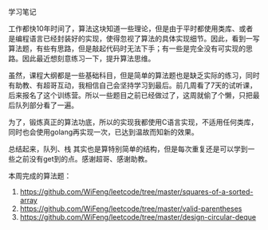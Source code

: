 学习笔记

工作都快10年时间了，算法这块知道一些理论，但是由于平时都使用类库、或者是编程语言已经封装好的实现，使得忽视了算法的具体实现细节。因此，看到一写算法题，有些有思路，但是敲起代码时无法下手；有一些是完全没有可实现的思路。因此最近想刻意练习一下，提升算法思维。

虽然，课程大纲都是一些基础科目，但是简单的算法题也是缺乏实际的练习，同时有助教、有超哥互动，我相信自己会坚持学习到最后。前几周看了7天的试听课，后来报名了这个训练营。所以一些题目之前已经做过了，这周就偷了个懒，只把最后队列部分看了一遍。

为了，锻炼真正的算法功底，所以的实现我都使用C语言实现，不适用任何类库，同时也会使用golang再实现一次，已达到温故而知新的效果。

总结起来，队列、栈 其实也是算特别简单的结构，但是每次重复还是可以学到一些之前没有get到的点。感谢超哥、感谢助教。

本周完成的算法题：
1. https://github.com/WiFeng/leetcode/tree/master/squares-of-a-sorted-array
2. https://github.com/WiFeng/leetcode/tree/master/valid-parentheses
3. https://github.com/WiFeng/leetcode/tree/master/design-circular-deque

